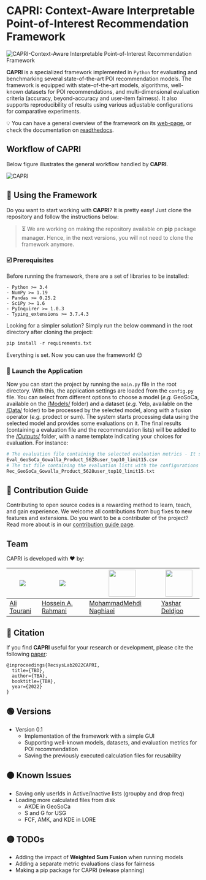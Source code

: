 # CAPRI: Context-Aware Interpretable Point-of-Interest Recommendation Framework

![CAPRI-Context-Aware Interpretable Point-of-Interest Recommendation Framework](https://github.com/RecSys-lab/CAPRI/blob/main/_contents/cover.jpg "CAPRI-Context-Aware interpretable PoI Recommender")

**CAPRI** is a specialized framework implemented in `Python` for evaluating and benchmarking several state-of-the-art POI recommendation models. The framework is equipped with state-of-the-art models, algorithms, well-known datasets for POI recommendations, and multi-dimensional evaluation criteria (accuracy, beyond-accuracy and user-item fairness). It also supports reproducibility of results using various adjustable configurations for comparative experiments.

💡 You can have a general overview of the framework on its [web-page](https://caprirecsys.github.io/CAPRI/ "web-page"), or check the documentation on [readthedocs](https://capri.readthedocs.io/en/latest/ "readthedocs").

## Workflow of CAPRI

Below figure illustrates the general workflow handled by **CAPRI**.

![CAPRI](https://github.com/RecSys-lab/CAPRI/blob/main/_contents/CAPRIFramework.png "CAPRI-Context-Aware interpretable PoI Recommender")

## 🚀 Using the Framework

Do you want to start working with **CAPRI**? It is pretty easy! Just clone the repository and follow the instructions below:

> ⏳ We are working on making the repository available on **pip** package manager. Hence, in the next versions, you will not need to clone the framework anymore.

### ☑️ Prerequisites

Before running the framework, there are a set of libraries to be installed:

    - Python >= 3.4
    - NumPy >= 1.19
    - Pandas >= 0.25.2
    - SciPy >= 1.6
    - PyInquirer >= 1.0.3
    - Typing_extensions >= 3.7.4.3

Looking for a simpler solution? Simply run the below command in the root directory after cloning the project:

```python
pip install -r requirements.txt
```

Everything is set. Now you can use the framework! 😊

### 🚀 Launch the Application

Now you can start the project by running the `main.py` file in the root directory. With this, the application settings are loaded from the `config.py` file. You can select from different options to choose a model (_e.g._ GeoSoCa, available on the [/Models/](https://github.com/CapriRecSys/CAPRI/tree/main/Models "/Models/") folder) and a dataset (_e.g._ Yelp, available on the [/Data/](https://github.com/CapriRecSys/CAPRI/tree/main/Data "/Data/") folder) to be processed by the selected model, along with a fusion operator (_e.g._ prodect or sum). The system starts processing data using the selected model and provides some evaluations on it. The final results (containing a evaluation file and the recommendation lists) will be added to the [/Outputs/](https://github.com/CapriRecSys/CAPRI/tree/main/Outputs "/Outputs/") folder, with a name template indicating your choices for evaluation. For instance:

```python
# The evaluation file containing the selected evaluation metrics - It shows that the user selected GeoSoCa model on Gowalla dataset with Product fusion type, applied on 5628 users where the top-10 results are selected for evaluation and the length of the recommendation lists are 15
Eval_GeoSoCa_Gowalla_Product_5628user_top10_limit15.csv
# The txt file containing the evaluation lists with the configurations described above
Rec_GeoSoCa_Gowalla_Product_5628user_top10_limit15.txt
```

## 🧩 Contribution Guide

Contributing to open source codes is a rewarding method to learn, teach, and gain experience. We welcome all contributions from bug fixes to new features and extensions. Do you want to be a contributer of the project? Read more about is in our [contribution guide page](https://capri.readthedocs.io/en/latest/contribution.html "readthedocs").

## Team

CAPRI is developed with ❤️ by:

| <a href="https://github.com/alitourani"><img src="https://github.com/alitourani.png?size=70"></a> | <a href="https://github.com/rahmanidashti"><img src="https://github.com/rahmanidashti.png?size=70"></a> | <a href="https://github.com/naghiaei"><img src="https://github.com/naghiaei.png" width="70"></a> | <a href="https://github.com/yasdel"><img src="https://yasdel.github.io/images/yashar_avator.jpg" width="70"></a> |
| ------------------------------------------------------------------------------------------------- | ------------------------------------------------------------------------------------------------------- | ------------------------------------------------------------------------------------------------ | ---------------------------------------------------------------------------------------------------------------- |
| [Ali Tourani](mailto:ali.tourani@uni.lu "ali.tourani@uni.lu")                                     | [Hossein A. Rahmani](mailto:h.rahmani@ucl.ac.uk "h.rahmani@ucl.ac.uk")                                  | [MohammadMehdi Naghiaei](mailto:naghiaei@usc.edu "naghiaei@usc.edu")                             | [Yashar Deldjoo](mailto:yashar.deldjoo@poliba.it "yashar.deldjoo@poliba.it")                                     |

## 📝 Citation

If you find **CAPRI** useful for your research or development, please cite the following [paper](https://arxiv.org/):

```
@inproceedings{RecsysLab2022CAPRI,
  title={TBD},
  author={TBA},
  booktitle={TBA},
  year={2022}
}
```

## 🟢 Versions

- Version 0.1
  - Implementation of the framework with a simple GUI
  - Supporting well-known models, datasets, and evaluation metrics for POI recommendation
  - Saving the previously executed calculation files for reusability

## 🟠 Known Issues

- Saving only userIds in Active/Inactive lists (groupby and drop freq)
- Loading more calculated files from disk
  - AKDE in GeoSoCa
  - S and G for USG
  - FCF, AMK, and KDE in LORE

## 🟡 TODOs

- Adding the impact of **Weighted Sum Fusion** when running models
- Adding a separate metric evaluations class for fairness
- Making a pip package for CAPRI (release planning)
